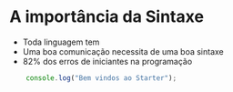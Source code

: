 # A importância da Sintaxe

* Toda linguagem tem
* Uma boa comunicação necessita de uma boa sintaxe
* 82% dos erros de iniciantes na programação

```js
    console.log("Bem vindos ao Starter");
```

